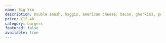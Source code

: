 ```yaml
---
name: Big Yin
description: Double smash, haggis, american cheese, bacon, gherkins, peppercorn
price: £12.40
category: burgers
featured: false
available: true
---
```

